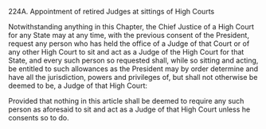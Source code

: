 224A. Appointment of retired Judges at sittings of High Courts

Notwithstanding anything in this Chapter, the Chief Justice of a High Court for any State may at any time, with the previous consent of the President, request any person who has held the office of a Judge of that Court or of any other High Court to sit and act as a Judge of the High Court for that State, and every such person so requested shall, while so sitting and acting, be entitled to such allowances as the President may by order determine and have all the jurisdiction, powers and privileges of, but shall not otherwise be deemed to be, a Judge of that High Court:

Provided that nothing in this article shall be deemed to require any such person as aforesaid to sit and act as a Judge of that High Court unless he consents so to do.

